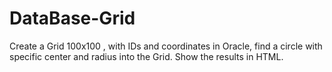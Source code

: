 # DataBase-Grid
Create a Grid 100x100 , with IDs and coordinates in Oracle, find a circle with specific center and radius into the Grid. Show the results in HTML.
